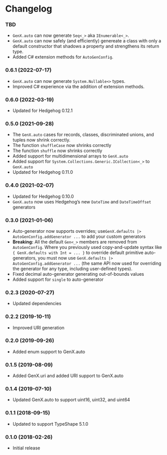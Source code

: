 # Changelog

### TBD

* `GenX.auto` can now generate `Seq<_>` aka `IEnumerable<_>`.
* `GenX.auto` can now safely (and efficiently) genereate a class with only a default constructor that shadows a property and strengthens its return type.
* Added C# extension methods for `AutoGenConfig`.

### 0.6.1 (2022-07-17)

* `GenX.auto` can now generate `System.Nullable<>` types.
* Improved C# experience via the addition of extension methods.

### 0.6.0 (2022-03-19)

* Updated for Hedgehog 0.12.1

### 0.5.0 (2021-09-28)

* The `GenX.auto` cases for records, classes, discriminated unions, and tuples now shrink correctly.
* The function `shuffleCase` now shrinks correctly
* The function `shuffle` now shrinks correctly
* Added support for multidimensional arrays to `GenX.auto`
* Added support for `System.Collections.Generic.ICollection<_>` to `GenX.auto`
* Updated for Hedgehog 0.11.0

### 0.4.0 (2021-02-07)

* Updated for Hedgehog 0.10.0
* `GenX.auto` now uses Hedgehog’s new `DateTime` and `DateTimeOffset` generators

### 0.3.0 (2021-01-06)

* Auto-generator now supports overrides; use`GenX.defaults |> AutoGenConfig.addGenerator ...` to add your custom generators
* **Breaking:** All the default `Gen<_>` members are removed from `AutoGenConfig`. Where you previously used copy-and-update syntax like `{ GenX.defaults with Int = ... }` to override default primitive auto-generators, you must now use `GenX.defaults |> AutoGenConfig.addGenerator ...` (the same API now used for overriding the generator for any type, including user-defined types).
* Fixed decimal auto-generator generating out-of-bounds values
* Added support for `single` to auto-generator

### 0.2.3 (2020-07-27)

* Updated dependencies

### 0.2.2 (2019-10-11)

* Improved URI generation

### 0.2.0 (2019-09-26)

* Added enum support to GenX.auto

### 0.1.5 (2019-08-09)

* Added GenX.uri and added URI support to GenX.auto

### 0.1.4 (2019-07-10)

* Updated GenX.auto to support uint16, uint32, and uint64

### 0.1.1 (2018-09-15)

* Updated to support TypeShape 5.1.0

### 0.1.0 (2018-02-26)

* Initial release
